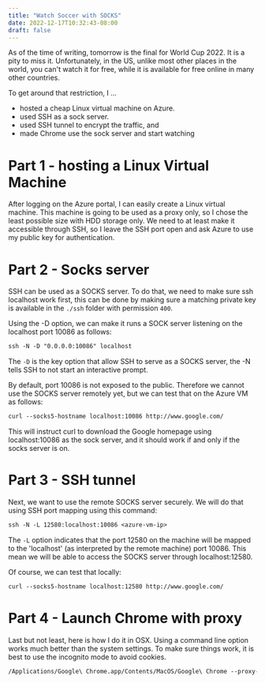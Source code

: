 ```yaml
---
title: "Watch Soccer with SOCKS"
date: 2022-12-17T10:32:43-08:00
draft: false
---
```


As of the time of writing, tomorrow is the final for World Cup 2022. It is a pity to miss it. Unfortunately, in the US, unlike most other places in the world, you can't watch it for free, while it is available for free online in many other countries.

To get around that restriction, I ...

- hosted a cheap Linux virtual machine on Azure.
- used SSH as a sock server.
- used SSH tunnel to encrypt the traffic, and
- made Chrome use the sock server and start watching

# Part 1 - hosting a Linux Virtual Machine
After logging on the Azure portal, I can easily create a Linux virtual machine. This machine is going to be used as a proxy only, so I chose the least possible size with HDD storage only. We need to at least make it accessible through SSH, so I leave the SSH port open and ask Azure to use my public key for authentication.

# Part 2 - Socks server
SSH can be used as a SOCKS server. To do that, we need to make sure ssh localhost work first, this can be done by making sure a matching private key is available in the `./ssh` folder with permission `400`.

Using the -D option, we can make it runs a SOCK server listening on the localhost port 10086 as follows:

```txt
ssh -N -D "0.0.0.0:10086" localhost
```

The `-D` is the key option that allow SSH to serve as a SOCKS server, the -N tells SSH to not start an interactive prompt.

By default, port 10086 is not exposed to the public. Therefore we cannot use the SOCKS server remotely yet, but we can test that on the Azure VM as follows:

```txt
curl --socks5-hostname localhost:10086 http://www.google.com/
```

This will instruct curl to download the Google homepage using localhost:10086 as the sock server, and it should work if and only if the socks server is on.

# Part 3 - SSH tunnel
Next, we want to use the remote SOCKS server securely. We will do that using SSH port mapping using this command:

```txt
ssh -N -L 12580:localhost:10086 <azure-vm-ip>
```

The `-L` option indicates that the port 12580 on the machine will be mapped to the 'localhost' (as interpreted by the remote machine) port 10086. This mean we will be able to access the SOCKS server through localhost:12580.

Of course, we can test that locally:

```txt
curl --socks5-hostname localhost:12580 http://www.google.com/
```

# Part 4 - Launch Chrome with proxy
Last but not least, here is how I do it in OSX. Using a command line option works much better than the system settings. To make sure things work, it is best to use the incognito mode to avoid cookies.

```txt
/Applications/Google\ Chrome.app/Contents/MacOS/Google\ Chrome --proxy-server="socks://localhost:12580"
```


